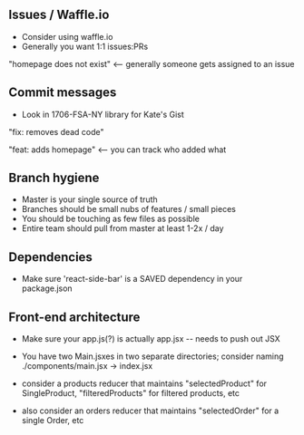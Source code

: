 ## Issues / Waffle.io

- Consider using waffle.io
- Generally you want 1:1 issues:PRs

"homepage does not exist" <-- generally someone gets assigned to an issue

## Commit messages

- Look in 1706-FSA-NY library for Kate's Gist

"fix: removes dead code"

"feat: adds homepage" <-- you can track who added what

## Branch hygiene

- Master is your single source of truth
- Branches should be small nubs of features / small pieces
- You should be touching as few files as possible
- Entire team should pull from master at least 1-2x / day

## Dependencies

- Make sure 'react-side-bar' is a SAVED dependency in your package.json

## Front-end architecture

- Make sure your app.js(?) is actually app.jsx -- needs to push out JSX
- You have two Main.jsxes in two separate directories; consider naming ./components/main.jsx -> index.jsx

- consider a products reducer that maintains "selectedProduct" for SingleProduct, "filteredProducts" for filtered products, etc
- also consider an orders reducer that maintains "selectedOrder" for a single Order, etc
